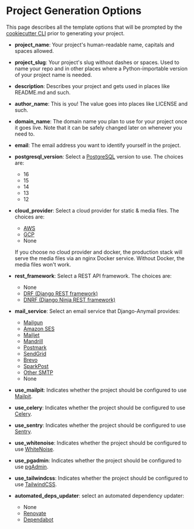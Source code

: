 # Project Generation Options

This page describes all the template options that will be prompted by the [cookiecutter CLI](https://github.com/cookiecutter/cookiecutter) prior to generating your project.

- **project_name**: Your project's human-readable name, capitals and spaces allowed.

- **project_slug**: Your project's slug without dashes or spaces. Used to name your repo and in other places where a Python-importable version of your project name is needed.

- **description**: Describes your project and gets used in places like README.md and such.

- **author_name**: This is you! The value goes into places like LICENSE and such.

- **domain_name**: The domain name you plan to use for your project once it goes live. Note that it can be safely changed later on whenever you need to.

- **email**: The email address you want to identify yourself in the project.

- **postgresql_version**: Select a [PostgreSQL](https://www.postgresql.org/docs/) version to use. The choices are:

  - 16
  - 15
  - 14
  - 13
  - 12

- **cloud_provider**: Select a cloud provider for static & media files. The choices are:

  - [AWS](https://aws.amazon.com/s3/)
  - [GCP](https://cloud.google.com/storage)
  - None

  If you choose no cloud provider and docker, the production stack will serve the media files via an nginx Docker service. Without Docker, the media files won't work.

- **rest_framework**: Select a REST API framework. The choices are:

  - None
  - [DRF (Django REST framework)](https://www.django-rest-framework.org/)
  - [DNRF (Django Ninja REST framework)](https://django-ninja.rest-framework.com/)

- **mail_service**: Select an email service that Django-Anymail provides:

  - [Mailgun](https://www.mailgun.com/)
  - [Amazon SES](https://aws.amazon.com/ses/)
  - [Mailjet](https://www.mailjet.com/)
  - [Mandrill](http://mandrill.com/)
  - [Postmark](https://postmarkapp.com/)
  - [SendGrid](https://sendgrid.com/)
  - [Brevo](https://www.brevo.com/)
  - [SparkPost](https://www.sparkpost.com/)
  - [Other SMTP](https://anymail.readthedocs.io/en/stable/)
  - None

- **use_mailpit**: Indicates whether the project should be configured to use [Mailpit](https://github.com/axllent/mailpit/).

- **use_celery**: Indicates whether the project should be configured to use [Celery](https://github.com/celery/celery).

- **use_sentry**: Indicates whether the project should be configured to use [Sentry](https://github.com/getsentry/sentry).

- **use_whitenoise**: Indicates whether the project should be configured to use [WhiteNoise](https://github.com/evansd/whitenoise).

- **use_pgadmin**: Indicates whether the project should be configured to use [pgAdmin](https://www.pgadmin.org/).

- **use_tailwindcss**: Indicates whether the project should be configured to use [TailwindCSS](https://tailwindcss.com/).

- **automated_deps_updater**: select an automated dependency updater:

  - None
  - [Renovate](https://docs.renovatebot.com/)
  - [Dependabot](https://docs.github.com/code-security/dependabot/dependabot-version-updates/configuration-options-for-the-dependabot.yml-file)
